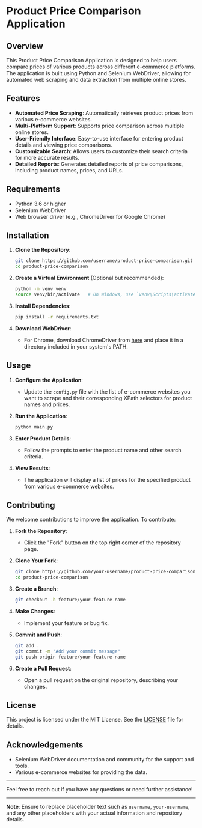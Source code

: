 # Product Price Comparison Application

## Overview

This Product Price Comparison Application is designed to help users compare prices of various products across different e-commerce platforms. The application is built using Python and Selenium WebDriver, allowing for automated web scraping and data extraction from multiple online stores.

## Features

- **Automated Price Scraping**: Automatically retrieves product prices from various e-commerce websites.
- **Multi-Platform Support**: Supports price comparison across multiple online stores.
- **User-Friendly Interface**: Easy-to-use interface for entering product details and viewing price comparisons.
- **Customizable Search**: Allows users to customize their search criteria for more accurate results.
- **Detailed Reports**: Generates detailed reports of price comparisons, including product names, prices, and URLs.

## Requirements

- Python 3.6 or higher
- Selenium WebDriver
- Web browser driver (e.g., ChromeDriver for Google Chrome)

## Installation

1. **Clone the Repository**:
   ```bash
   git clone https://github.com/username/product-price-comparison.git
   cd product-price-comparison
   ```

2. **Create a Virtual Environment** (Optional but recommended):
   ```bash
   python -m venv venv
   source venv/bin/activate   # On Windows, use `venv\Scripts\activate`
   ```

3. **Install Dependencies**:
   ```bash
   pip install -r requirements.txt
   ```

4. **Download WebDriver**:
   - For Chrome, download ChromeDriver from [here](https://sites.google.com/a/chromium.org/chromedriver/downloads) and place it in a directory included in your system's PATH.

## Usage

1. **Configure the Application**:
   - Update the `config.py` file with the list of e-commerce websites you want to scrape and their corresponding XPath selectors for product names and prices.

2. **Run the Application**:
   ```bash
   python main.py
   ```

3. **Enter Product Details**:
   - Follow the prompts to enter the product name and other search criteria.

4. **View Results**:
   - The application will display a list of prices for the specified product from various e-commerce websites.

## Contributing

We welcome contributions to improve the application. To contribute:

1. **Fork the Repository**:
   - Click the "Fork" button on the top right corner of the repository page.

2. **Clone Your Fork**:
   ```bash
   git clone https://github.com/your-username/product-price-comparison.git
   cd product-price-comparison
   ```

3. **Create a Branch**:
   ```bash
   git checkout -b feature/your-feature-name
   ```

4. **Make Changes**:
   - Implement your feature or bug fix.

5. **Commit and Push**:
   ```bash
   git add .
   git commit -m "Add your commit message"
   git push origin feature/your-feature-name
   ```

6. **Create a Pull Request**:
   - Open a pull request on the original repository, describing your changes.

## License

This project is licensed under the MIT License. See the [LICENSE](LICENSE) file for details.

## Acknowledgements

- Selenium WebDriver documentation and community for the support and tools.
- Various e-commerce websites for providing the data.

---

Feel free to reach out if you have any questions or need further assistance!

---

**Note**: Ensure to replace placeholder text such as `username`, `your-username`, and any other placeholders with your actual information and repository details.
